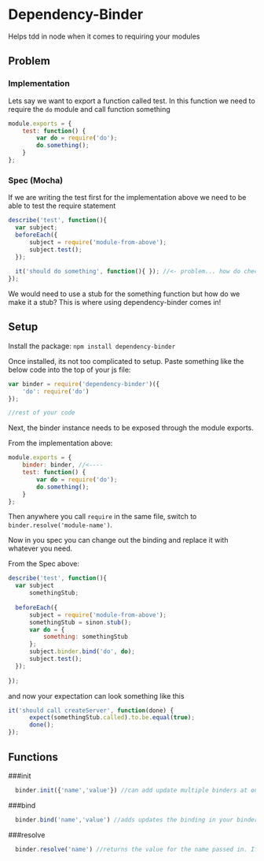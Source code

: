 # Dependency-Binder
Helps tdd in node when it comes to requiring your modules 

## Problem
### Implementation

Lets say we want to export a function called test.
In this function we need to require the `do` module and call function something

```javascript
module.exports = {
    test: function() {
        var do = require('do');
        do.something();
    }
};
```

### Spec (Mocha)
If we are writing the test first for the implementation above we need to be
able to test the require statement

```javascript
describe('test', function(){
  var subject;
  beforeEach({
      subject = require('module-from-above');
      subject.test();
  });
  
  it('should do something', function(){ }); //<- problem... how do check that something was called on do?
});
```

We would need to use a stub for the something function but how do we make it a stub?
This is where using dependency-binder comes in!


## Setup
Install the package:
`npm install dependency-binder`

Once installed, its not too complicated to setup. Paste something like the below code into the top of your js file:

```javascript
var binder = require('dependency-binder')({
    'do': require('do')
});

//rest of your code 
```

Next, the binder instance needs to be exposed through the module exports.

From the implementation above:
```javascript
module.exports = {
    binder: binder, //<----
    test: function() {
        var do = require('do');
        do.something();
    }
};
```

Then anywhere you call `require` in the same file, switch to `binder.resolve('module-name')`.

Now in you spec you can change out the binding and replace it with whatever you need.

From the Spec above:

```javascript
describe('test', function(){
  var subject
      somethingStub;
      
  beforeEach({
      subject = require('module-from-above');
      somethingStub = sinon.stub();
      var do = {
          something: somethingStub
      };
      subject.binder.bind('do', do);
      subject.test();
  });
  
});
```

and now your expectation can look something like this

```javascript
it('should call createServer', function(done) {
      expect(somethingStub.called).to.be.equal(true);
      done();
});
```

## Functions

###init
```javascript
  binder.init({'name','value'}) //can add update multiple binders at once in the binder
```

###bind
```javascript
  binder.bind('name','value') //adds updates the binding in your binder
```

###resolve
```javascript
  binder.resolve('name') //returns the value for the name passed in. If none exists, returns null
```
